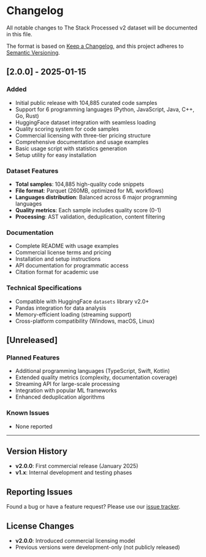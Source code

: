 # Changelog

All notable changes to The Stack Processed v2 dataset will be documented in this file.

The format is based on [Keep a Changelog](https://keepachangelog.com/en/1.0.0/),
and this project adheres to [Semantic Versioning](https://semver.org/spec/v2.0.0.html).

## [2.0.0] - 2025-01-15

### Added
- Initial public release with 104,885 curated code samples
- Support for 6 programming languages (Python, JavaScript, Java, C++, Go, Rust)
- HuggingFace dataset integration with seamless loading
- Quality scoring system for code samples
- Commercial licensing with three-tier pricing structure
- Comprehensive documentation and usage examples
- Basic usage script with statistics generation
- Setup utility for easy installation

### Dataset Features
- **Total samples**: 104,885 high-quality code snippets
- **File format**: Parquet (260MB, optimized for ML workflows)
- **Languages distribution**: Balanced across 6 major programming languages
- **Quality metrics**: Each sample includes quality score (0-1)
- **Processing**: AST validation, deduplication, content filtering

### Documentation
- Complete README with usage examples
- Commercial license terms and pricing
- Installation and setup instructions
- API documentation for programmatic access
- Citation format for academic use

### Technical Specifications
- Compatible with HuggingFace `datasets` library v2.0+
- Pandas integration for data analysis
- Memory-efficient loading (streaming support)
- Cross-platform compatibility (Windows, macOS, Linux)

## [Unreleased]

### Planned Features
- Additional programming languages (TypeScript, Swift, Kotlin)
- Extended quality metrics (complexity, documentation coverage)
- Streaming API for large-scale processing
- Integration with popular ML frameworks
- Enhanced deduplication algorithms

### Known Issues
- None reported

---

## Version History

- **v2.0.0**: First commercial release (January 2025)
- **v1.x**: Internal development and testing phases

## Reporting Issues

Found a bug or have a feature request? Please use our [issue tracker](https://github.com/vinsblack/The_Stack_Processed-v2/issues).

## License Changes

- **v2.0.0**: Introduced commercial licensing model
- Previous versions were development-only (not publicly released)
